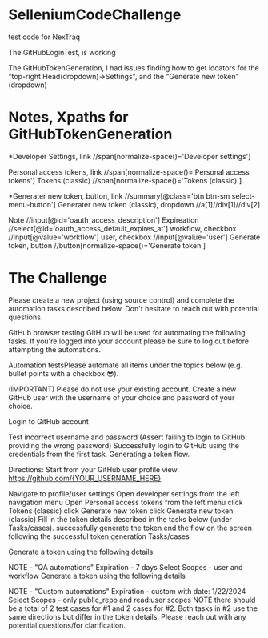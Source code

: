 # SelleniumCodeChallenge
test code for NexTraq

The GitHubLoginTest, is working

The GitHubTokenGeneration, I had issues finding how to get locators for the "top-right Head(dropdown)->Settings", and  the "Generate new token" (dropdown)




# Notes, Xpaths for GitHubTokenGeneration

*Developer Settings, link
//span[normalize-space()='Developer settings']

Personal access tokens, link
//span[normalize-space()='Personal access tokens']
Tokens (classic)
//span[normalize-space()='Tokens (classic)']

*Generater new token, button, link
//summary[@class='btn btn-sm select-menu-button']
Generater new token (classic), dropdown
//a[1]//div[1]//div[2]

Note
//input[@id='oauth_access_description']
Expireation
//select[@id='oauth_access_default_expires_at']
workflow, checkbox
//input[@value='workflow']
user, checkbox
//input[@value='user']
Generate token, button
//button[normalize-space()='Generate token']


# The Challenge

Please create a new project (using source control) and complete the automation tasks described below. Don't hesitate to reach out with potential questions.

GitHub browser testing
GitHub will be used for automating the following tasks. If you're logged into your account please be sure to log out before attempting the automations.

Automation testsPlease automate all items under the topics below (e.g. bullet points with a checkbox 😎).

(IMPORTANT) Please do not use your existing account. Create a new GitHub user with the username of your choice and password of your choice.

Login to GitHub account

 Test incorrect username and password (Assert failing to login to GitHub providing the wrong password)
 Successfully login to GitHub using the credentials from the first task.
Generating a token flow.

Directions: Start from your GitHub user profile view https://github.com/{YOUR_USERNAME_HERE}

Navigate to profile/user settings
Open developer settings from the left navigation menu
Open Personal access tokens from the left menu
click Tokens (classic)
click Generate new token
click Generate new token (classic)
Fill in the token details described in the tasks below (under Tasks/cases).
successfully generate the token
end the flow on the screen following the successful token generation
Tasks/cases

 Generate a token using the following details

NOTE - "QA automations"
Expiration - 7 days
Select Scopes - user and workflow
 Generate a token using the following details

NOTE - "Custom automations"
Expiration - custom with date: 1/22/2024
Select Scopes - only public_repo and read:user scopes
NOTE there should be a total of 2 test cases for #1 and 2 cases for #2. Both tasks in #2 use the same directions but differ in the token details. Please reach out with any potential questions/for clarification.
